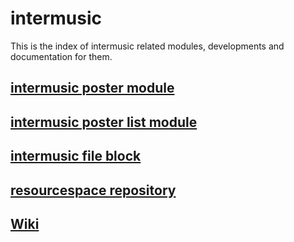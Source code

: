 # intermusic

This is the index of intermusic related modules, developments and documentation for them.

## [intermusic poster module](https://github.com/iorobertob/intermusic_poster)

## [intermusic poster list module](https://github.com/iorobertob/intermusic-database)

## [intermusic file block](https://github.com/iorobertob/intermusic-database)

## [resourcespace repository](https://github.com/iorobertob/moodle-repository-resourcespace)

## [Wiki](https://github.com/iorobertob/intermusic/wiki)
